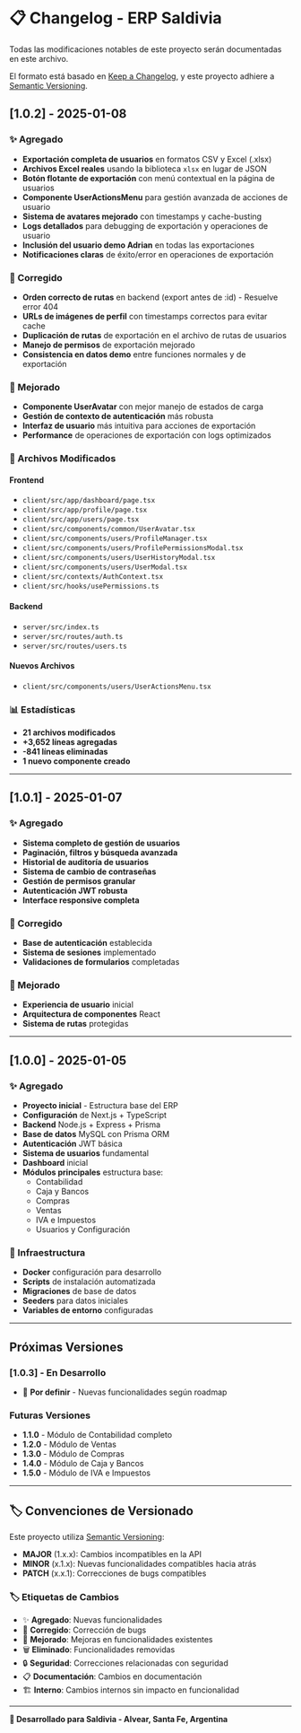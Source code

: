 # 📋 Changelog - ERP Saldivia

Todas las modificaciones notables de este proyecto serán documentadas en este archivo.

El formato está basado en [Keep a Changelog](https://keepachangelog.com/es-ES/1.0.0/),
y este proyecto adhiere a [Semantic Versioning](https://semver.org/spec/v2.0.0.html).

## [1.0.2] - 2025-01-08

### ✨ Agregado
- **Exportación completa de usuarios** en formatos CSV y Excel (.xlsx)
- **Archivos Excel reales** usando la biblioteca `xlsx` en lugar de JSON
- **Botón flotante de exportación** con menú contextual en la página de usuarios
- **Componente UserActionsMenu** para gestión avanzada de acciones de usuario
- **Sistema de avatares mejorado** con timestamps y cache-busting
- **Logs detallados** para debugging de exportación y operaciones de usuario
- **Inclusión del usuario demo Adrian** en todas las exportaciones
- **Notificaciones claras** de éxito/error en operaciones de exportación

### 🔧 Corregido
- **Orden correcto de rutas** en backend (export antes de :id) - Resuelve error 404
- **URLs de imágenes de perfil** con timestamps correctos para evitar cache
- **Duplicación de rutas** de exportación en el archivo de rutas de usuarios
- **Manejo de permisos** de exportación mejorado
- **Consistencia en datos demo** entre funciones normales y de exportación

### 🎨 Mejorado
- **Componente UserAvatar** con mejor manejo de estados de carga
- **Gestión de contexto de autenticación** más robusta
- **Interfaz de usuario** más intuitiva para acciones de exportación
- **Performance** de operaciones de exportación con logs optimizados

### 📁 Archivos Modificados
#### Frontend
- `client/src/app/dashboard/page.tsx`
- `client/src/app/profile/page.tsx`
- `client/src/app/users/page.tsx`
- `client/src/components/common/UserAvatar.tsx`
- `client/src/components/users/ProfileManager.tsx`
- `client/src/components/users/ProfilePermissionsModal.tsx`
- `client/src/components/users/UserHistoryModal.tsx`
- `client/src/components/users/UserModal.tsx`
- `client/src/contexts/AuthContext.tsx`
- `client/src/hooks/usePermissions.ts`

#### Backend
- `server/src/index.ts`
- `server/src/routes/auth.ts`
- `server/src/routes/users.ts`

#### Nuevos Archivos
- `client/src/components/users/UserActionsMenu.tsx`

### 📊 Estadísticas
- **21 archivos modificados**
- **+3,652 líneas agregadas**
- **-841 líneas eliminadas**
- **1 nuevo componente creado**

---

## [1.0.1] - 2025-01-07

### ✨ Agregado
- **Sistema completo de gestión de usuarios**
- **Paginación, filtros y búsqueda avanzada**
- **Historial de auditoría de usuarios**
- **Sistema de cambio de contraseñas**
- **Gestión de permisos granular**
- **Autenticación JWT robusta**
- **Interface responsive completa**

### 🔧 Corregido
- **Base de autenticación** establecida
- **Sistema de sesiones** implementado
- **Validaciones de formularios** completadas

### 🎨 Mejorado
- **Experiencia de usuario** inicial
- **Arquitectura de componentes** React
- **Sistema de rutas** protegidas

---

## [1.0.0] - 2025-01-05

### ✨ Agregado
- **Proyecto inicial** - Estructura base del ERP
- **Configuración** de Next.js + TypeScript
- **Backend** Node.js + Express + Prisma
- **Base de datos** MySQL con Prisma ORM
- **Autenticación** JWT básica
- **Sistema de usuarios** fundamental
- **Dashboard** inicial
- **Módulos principales** estructura base:
  - Contabilidad
  - Caja y Bancos
  - Compras
  - Ventas
  - IVA e Impuestos
  - Usuarios y Configuración

### 🔧 Infraestructura
- **Docker** configuración para desarrollo
- **Scripts** de instalación automatizada
- **Migraciones** de base de datos
- **Seeders** para datos iniciales
- **Variables de entorno** configuradas

---

## Próximas Versiones

### [1.0.3] - En Desarrollo
- 🔮 **Por definir** - Nuevas funcionalidades según roadmap

### Futuras Versiones
- **1.1.0** - Módulo de Contabilidad completo
- **1.2.0** - Módulo de Ventas
- **1.3.0** - Módulo de Compras
- **1.4.0** - Módulo de Caja y Bancos
- **1.5.0** - Módulo de IVA e Impuestos

---

## 🏷️ Convenciones de Versionado

Este proyecto utiliza [Semantic Versioning](https://semver.org/):

- **MAJOR** (1.x.x): Cambios incompatibles en la API
- **MINOR** (x.1.x): Nuevas funcionalidades compatibles hacia atrás
- **PATCH** (x.x.1): Correcciones de bugs compatibles

### 🏷️ Etiquetas de Cambios

- ✨ **Agregado**: Nuevas funcionalidades
- 🔧 **Corregido**: Corrección de bugs
- 🎨 **Mejorado**: Mejoras en funcionalidades existentes
- 🗑️ **Eliminado**: Funcionalidades removidas
- 🔒 **Seguridad**: Correcciones relacionadas con seguridad
- 📋 **Documentación**: Cambios en documentación
- 🏗️ **Interno**: Cambios internos sin impacto en funcionalidad

---

**🚌 Desarrollado para Saldivia - Alvear, Santa Fe, Argentina** 